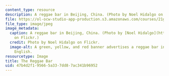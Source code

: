 ```yaml
---
content_type: resource
description: A reggae bar in Beijing, China. (Photo by Noel Hidalgo on Flickr.)
file: https://ol-ocw-studio-app-production.s3.amazonaws.com/courses/21g-035-topics-in-culture-and-globalization-reggae-as-transnational-culture-fall-2010/47b4d2f195665a337dd87ac341b96952_21g-035f10.jpg
file_type: image/jpeg
image_metadata:
  caption: A reggae bar in Beijing, China. (Photo by [Noel Hidalgo](http://www.flickr.com/photos/noneck/2730937613/)
    on Flickr.)
  credit: Photo by Noel Hidalgo on Flickr.
  image-alt: A green, yellow, and red banner advertises a reggae bar in Mandarin and
    English.
resourcetype: Image
title: The Reggae Bar
uid: 47b4d2f1-9566-5a33-7dd8-7ac341b96952
---
```


